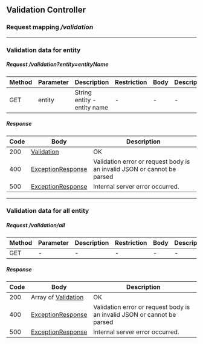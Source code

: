 ## Validation Controller
### Request mapping <em>/validation</em>

___
### Validation data for entity
##### Request /validation?entity=entityName
Method | Parameter | Description | Restriction | Body | Description | Restriction
------------ | ------------- | ------------- | ------------- | ------------- | ------------- | -------------
GET | entity | String entity - entity name | - | - | - | -

##### Response
Code | Body | Description
------------ | ------------- | -------------
200 | [Validation](../model/Validation.md) | OK
400 | [ExceptionResponse](../model/ExceptionResponse.md) | Validation error or request body is an invalid JSON or cannot be parsed
500 | [ExceptionResponse](../model/ExceptionResponse.md) | Internal server error occurred.

___
### Validation data for all entity
##### Request /validation/all
Method | Parameter | Description | Restriction | Body | Description | Restriction
------------ | ------------- | ------------- | ------------- | ------------- | ------------- | -------------
GET | - | - | - | - | - | -

##### Response
Code | Body | Description
------------ | ------------- | -------------
200 | Array of [Validation](../model/Validation.md) | OK
400 | [ExceptionResponse](../model/ExceptionResponse.md) | Validation error or request body is an invalid JSON or cannot be parsed
500 | [ExceptionResponse](../model/ExceptionResponse.md) | Internal server error occurred.


